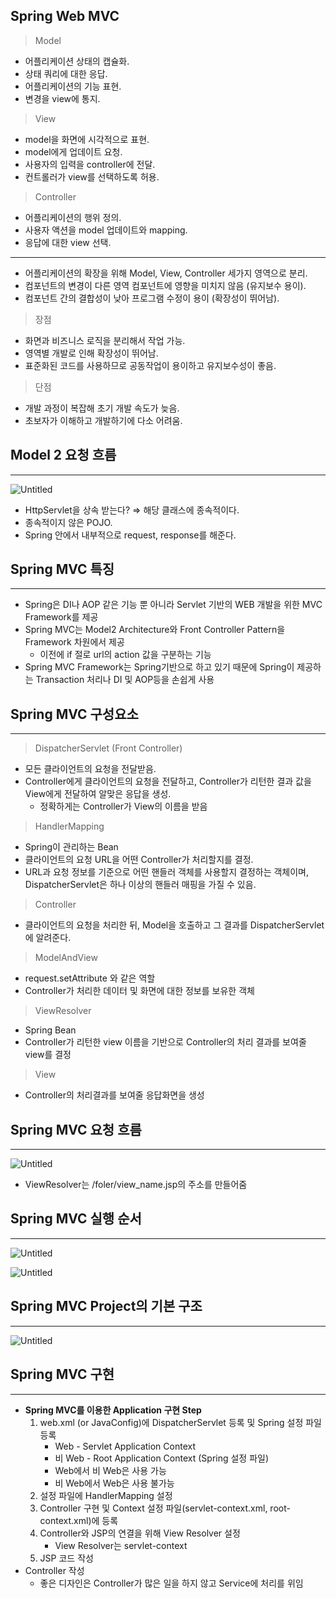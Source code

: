 ## Spring Web MVC

> Model
> 
- 어플리케이션 상태의 캡슐화.
- 상태 쿼리에 대한 응답.
- 어플리케이션의 기능 표현.
- 변경을 view에 통지.

> View
> 
- model을 화면에 시각적으로 표현.
- model에게 업데이트 요청.
- 사용자의 입력을 controller에 전달.
- 컨트롤러가 view를 선택하도록 허용.

> Controller
> 
- 어플리케이션의 행위 정의.
- 사용자 액션을 model 업데이트와 mapping.
- 응답에 대한 view 선택.

---

- 어플리케이션의 확장을 위해 Model, View, Controller 세가지 영역으로 분리.
- 컴포넌트의 변경이 다른 영역 컴포넌트에 영향을 미치지 않음 (유지보수 용이).
- 컴포넌트 간의 결합성이 낮아 프로그램 수정이 용이 (확장성이 뛰어남).

> 장점
> 
- 화면과 비즈니스 로직을 분리해서 작업 가능.
- 영역별 개발로 인해 확장성이 뛰어남.
- 표준화된 코드를 사용하므로 공동작업이 용이하고 유지보수성이 좋음.

> 단점
> 
- 개발 과정이 복잡해 초기 개발 속도가 늦음.
- 초보자가 이해하고 개발하기에 다소 어려움.

## Model 2 요청 흐름

---

![Untitled](https://github.com/MJ-Kor/SSAFY11th-Gwangju04-WebStudy/blob/main/MJ-Kor/SSAFYLectures/Spring/imgs/webmvc1.png)

- HttpServlet을 상속 받는다? ⇒ 해당 클래스에 종속적이다.
- 종속적이지 않은 POJO.
- Spring 안에서 내부적으로 request, response를 해준다.

## Spring MVC 특징

---

- Spring은 DI나 AOP 같은 기능 뿐 아니라 Servlet 기반의 WEB 개발을 위한 MVC Framework를 제공
- Spring MVC는 Model2 Architecture와 Front Controller Pattern을 Framework 차원에서 제공
    - 이전에 if 절로 url의 action 값을 구분하는 기능
- Spring MVC Framework는 Spring기반으로 하고 있기 때문에 Spring이 제공하는 Transaction 처리나 DI 및 AOP등을 손쉽게 사용

## Spring MVC 구성요소

---

> DispatcherServlet (Front Controller)
> 
- 모든 클라이언트의 요청을 전달받음.
- Controller에게 클라이언트의 요청을 전달하고, Controller가 리턴한 결과 값을 View에게 전달하여 알맞은 응답을 생성.
    - 정확하게는 Controller가 View의 이름을 받음

> HandlerMapping
> 
- Spring이 관리하는 Bean
- 클라이언트의 요청 URL을 어떤 Controller가 처리할지를 결정.
- URL과 요청 정보를 기준으로 어떤 핸들러 객체를 사용할지 결정하는 객체이며, DispatcherServlet은 하나 이상의 핸들러 매핑을 가질 수 있음.

> Controller
> 
- 클라이언트의 요청을 처리한 뒤, Model을 호출하고 그 결과를 DispatcherServlet에 알려준다.

> ModelAndView
> 
- request.setAttribute 와 같은 역할
- Controller가 처리한 데이터 및 화면에 대한 정보를 보유한 객체

> ViewResolver
> 
- Spring Bean
- Controller가 리턴한 view 이름을 기반으로 Controller의 처리 결과를 보여줄 view를 결정

> View
> 
- Controller의 처리결과를 보여줄 응답화면을 생성

## Spring MVC 요청 흐름

---

![Untitled](https://github.com/MJ-Kor/SSAFY11th-Gwangju04-WebStudy/blob/main/MJ-Kor/SSAFYLectures/Spring/imgs/webmvc2.png)

- ViewResolver는 /foler/view_name.jsp의 주소를 만들어줌

## Spring MVC 실행 순서

---

![Untitled](https://github.com/MJ-Kor/SSAFY11th-Gwangju04-WebStudy/blob/main/MJ-Kor/SSAFYLectures/Spring/imgs/webmvc3.png)

![Untitled](https://github.com/MJ-Kor/SSAFY11th-Gwangju04-WebStudy/blob/main/MJ-Kor/SSAFYLectures/Spring/imgs/webmvc4.png)

## Spring MVC Project의 기본 구조

---

![Untitled](https://github.com/MJ-Kor/SSAFY11th-Gwangju04-WebStudy/blob/main/MJ-Kor/SSAFYLectures/Spring/imgs/webmvc5.png)

## Spring MVC 구현

---

- **Spring MVC를 이용한 Application 구현 Step**
    1. web.xml (or JavaConfig)에 DispatcherServlet 등록 및 Spring 설정 파일 등록
        - Web - Servlet Application Context
        - 비 Web - Root Application Context (Spring 설정 파일)
        - Web에서 비 Web은 사용 가능
        - 비 Web에서 Web은 사용 불가능
    2. 설정 파일에 HandlerMapping 설정
    3. Controller 구현 및 Context 설정 파일(servlet-context.xml, root-context.xml)에 등록
    4. Controller와 JSP의 연결을 위해 View Resolver 설정
        - View Resolver는 servlet-context
    5. JSP 코드 작성
- Controller 작성
    - 좋은 디자인은 Controller가 많은 일을 하지 않고 Service에 처리를 위임
